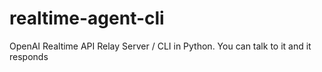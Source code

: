 # realtime-agent-cli
OpenAI Realtime API Relay Server / CLI in Python. You can talk to it and it responds
